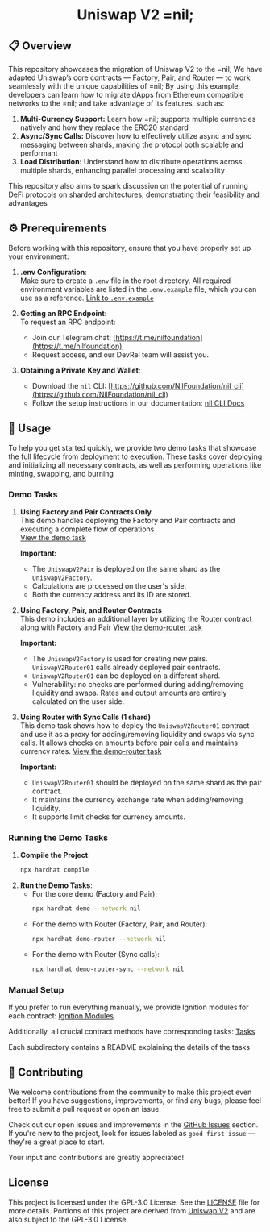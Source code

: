 
<div align="center">
  <h1>Uniswap V2 =nil;</h1>
</div>

## 📋 Overview

This repository showcases the migration of Uniswap V2 to the =nil; We have adapted Uniswap’s core contracts — Factory, Pair, and Router — to work seamlessly with the unique capabilities of =nil; 
By using this example, developers can learn how to migrate dApps from Ethereum compatible networks to the =nil; and take advantage of its features, such as:
1. **Multi-Currency Support:** Learn how =nil; supports multiple currencies natively and how they replace the ERC20 standard
2. **Async/Sync Calls:** Discover how to effectively utilize async and sync messaging between shards, making the protocol both scalable and performant
3. **Load Distribution:** Understand how to distribute operations across multiple shards, enhancing parallel processing and scalability

This repository also aims to spark discussion on the potential of running DeFi protocols on sharded architectures, demonstrating their feasibility and advantages

## ⚙️ Prerequirements

Before working with this repository, ensure that you have properly set up your environment:

1. **.env Configuration**:  
   Make sure to create a `.env` file in the root directory. All required environment variables are listed in the `.env.example` file, which you can use as a reference. [Link to `.env.example`](./.env.example)

2. **Getting an RPC Endpoint**:  
   To request an RPC endpoint:
    - Join our Telegram chat: [https://t.me/nilfoundation](https://t.me/nilfoundation)
    - Request access, and our DevRel team will assist you.

3. **Obtaining a Private Key and Wallet**:
    - Download the `nil` CLI: [https://github.com/NilFoundation/nil_cli](https://github.com/NilFoundation/nil_cli)
    - Follow the setup instructions in our documentation: [nil CLI Docs](https://docs.nil.foundation/nil/getting-started/nil-101)




## 🎯 Usage

To help you get started quickly, we provide two demo tasks that showcase the full lifecycle from deployment to execution. These tasks cover deploying and initializing all necessary contracts, 
as well as performing operations like minting, swapping, and burning

### Demo Tasks
1. **Using Factory and Pair Contracts Only**  
   This demo handles deploying the Factory and Pair contracts and executing a complete flow of operations  
   [View the demo task](https://github.com/NilFoundation/uniswap-v2-nil/blob/main/tasks/core/demo.ts)
   
   **Important:**
   - The `UniswapV2Pair` is deployed on the same shard as the `UniswapV2Factory`.
   - Calculations are processed on the user's side.
   - Both the currency address and its ID are stored.


2. **Using Factory, Pair, and Router Contracts**  
   This demo includes an additional layer by utilizing the Router contract along with Factory and Pair 
   [View the demo-router task](https://github.com/NilFoundation/uniswap-v2-nil/blob/main/tasks/core/demo-router.ts)

   **Important:**
   - The `UniswapV2Factory` is used for creating new pairs. `UniswapV2Router01` calls already deployed pair contracts.
   - `UniswapV2Router01` can be deployed on a different shard.
   - Vulnerability: no checks are performed during adding/removing liquidity and swaps.
     Rates and output amounts are entirely calculated on the user side.


3. **Using Router with Sync Calls (1 shard)**  
   This demo task shows how to deploy the `UniswapV2Router01` contract
   and use it as a proxy for adding/removing liquidity and swaps via sync calls.
   It allows checks on amounts before pair calls and maintains currency rates.
      [View the demo-router task](https://github.com/NilFoundation/uniswap-v2-nil/blob/main/tasks/core/demo-router-sync.ts)

   **Important:**
   - `UniswapV2Router01` should be deployed on the same shard as the pair contract.
   - It maintains the currency exchange rate when adding/removing liquidity.
   - It supports limit checks for currency amounts.


### Running the Demo Tasks
1. **Compile the Project**:
   ```bash
   npx hardhat compile
   ```
2. **Run the Demo Tasks**:
   - For the core demo (Factory and Pair):
     ```bash
     npx hardhat demo --network nil
     ```
   - For the demo with Router (Factory, Pair, and Router):
     ```bash
     npx hardhat demo-router --network nil
     ```
   - For the demo with Router (Sync calls):
     ```bash
     npx hardhat demo-router-sync --network nil
     ```

### Manual Setup
If you prefer to run everything manually, we provide Ignition modules for each contract:
[Ignition Modules](https://github.com/NilFoundation/uniswap-v2-nil/tree/main/ignition)

Additionally, all crucial contract methods have corresponding tasks:
[Tasks](https://github.com/NilFoundation/uniswap-v2-nil/tree/main/tasks)

Each subdirectory contains a README explaining the details of the tasks

## 🤝 Contributing

We welcome contributions from the community to make this project even better! If you have suggestions, improvements, or find any bugs, please feel free to submit a pull request or open an issue.

Check out our open issues and improvements in the [GitHub Issues](https://github.com/NilFoundation/uniswap-v2-nil/issues) section. If you're new to the project, look for issues labeled as `good first issue` — they're a great place to start.

Your input and contributions are greatly appreciated!

## License
This project is licensed under the GPL-3.0 License. See the [LICENSE](./LICENSE) file for more details. Portions of this project are derived from [Uniswap V2](https://github.com/Uniswap/v2-core) and are also subject to the GPL-3.0 License.
